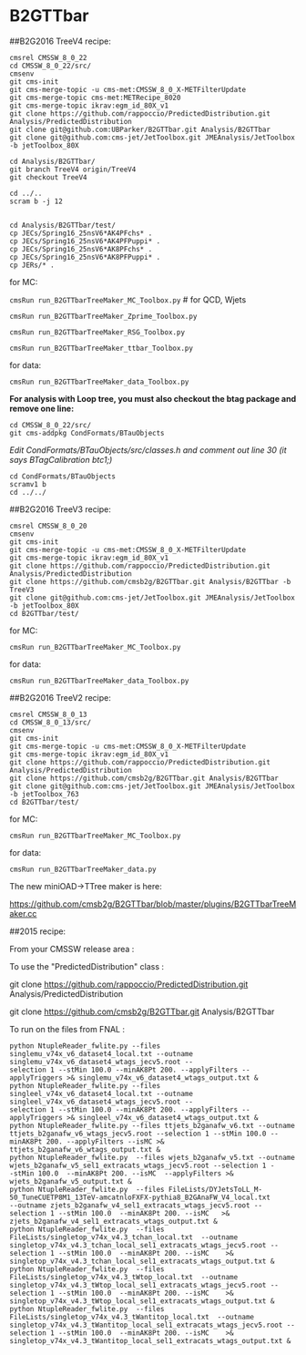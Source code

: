 # B2GTTbar


##B2G2016 TreeV4 recipe:
```
cmsrel CMSSW_8_0_22
cd CMSSW_8_0_22/src/
cmsenv
git cms-init
git cms-merge-topic -u cms-met:CMSSW_8_0_X-METFilterUpdate
git cms-merge-topic cms-met:METRecipe_8020
git cms-merge-topic ikrav:egm_id_80X_v1
git clone https://github.com/rappoccio/PredictedDistribution.git Analysis/PredictedDistribution
git clone git@github.com:UBParker/B2GTTbar.git Analysis/B2GTTbar
git clone git@github.com:cms-jet/JetToolbox.git JMEAnalysis/JetToolbox -b jetToolbox_80X

cd Analysis/B2GTTbar/
git branch TreeV4 origin/TreeV4
git checkout TreeV4

cd ../..
scram b -j 12


cd Analysis/B2GTTbar/test/
cp JECs/Spring16_25nsV6*AK4PFchs* .
cp JECs/Spring16_25nsV6*AK4PFPuppi* .
cp JECs/Spring16_25nsV6*AK8PFchs* .
cp JECs/Spring16_25nsV6*AK8PFPuppi* .
cp JERs/* .
```
for MC:

`cmsRun run_B2GTTbarTreeMaker_MC_Toolbox.py`   # for QCD, Wjets

`cmsRun run_B2GTTbarTreeMaker_Zprime_Toolbox.py`

`cmsRun run_B2GTTbarTreeMaker_RSG_Toolbox.py`

`cmsRun run_B2GTTbarTreeMaker_ttbar_Toolbox.py`

for data:

`cmsRun run_B2GTTbarTreeMaker_data_Toolbox.py`


**For analysis with Loop tree, you must also checkout the btag package and remove one line:**

```
cd CMSSW_8_0_22/src/
git cms-addpkg CondFormats/BTauObjects
```
*Edit CondFormats/BTauObjects/src/classes.h  and comment out line 30 (it says BTagCalibration btc1;)* 
```
cd CondFormats/BTauObjects 
scramv1 b
cd ../../
```


##B2G2016 TreeV3 recipe:
```
cmsrel CMSSW_8_0_20
cmsenv
git cms-init
git cms-merge-topic -u cms-met:CMSSW_8_0_X-METFilterUpdate
git cms-merge-topic ikrav:egm_id_80X_v1
git clone https://github.com/rappoccio/PredictedDistribution.git Analysis/PredictedDistribution
git clone https://github.com/cmsb2g/B2GTTbar.git Analysis/B2GTTbar -b TreeV3
git clone git@github.com:cms-jet/JetToolbox.git JMEAnalysis/JetToolbox -b jetToolbox_80X
cd B2GTTbar/test/
```
for MC:

`cmsRun run_B2GTTbarTreeMaker_MC_Toolbox.py`

for data:

`cmsRun run_B2GTTbarTreeMaker_data_Toolbox.py`



##B2G2016 TreeV2 recipe:
```
cmsrel CMSSW_8_0_13
cd CMSSW_8_0_13/src/
cmsenv
git cms-init
git cms-merge-topic -u cms-met:CMSSW_8_0_X-METFilterUpdate
git cms-merge-topic ikrav:egm_id_80X_v1
git clone https://github.com/rappoccio/PredictedDistribution.git Analysis/PredictedDistribution
git clone https://github.com/cmsb2g/B2GTTbar.git Analysis/B2GTTbar
git clone git@github.com:cms-jet/JetToolbox.git JMEAnalysis/JetToolbox -b jetToolbox_763
cd B2GTTbar/test/
```
for MC: 

`cmsRun run_B2GTTbarTreeMaker_MC_Toolbox.py`

for data: 

`cmsRun run_B2GTTbarTreeMaker_data.py`

The new miniOAD->TTree maker is here:

https://github.com/cmsb2g/B2GTTbar/blob/master/plugins/B2GTTbarTreeMaker.cc


##2015 recipe:

From your CMSSW release area : 

To use the "PredictedDistribution" class : 

git clone https://github.com/rappoccio/PredictedDistribution.git Analysis/PredictedDistribution

git clone https://github.com/cmsb2g/B2GTTbar.git Analysis/B2GTTbar

To run on the files from FNAL :

```
python NtupleReader_fwlite.py --files singlemu_v74x_v6_dataset4_local.txt --outname singlemu_v74x_v6_dataset4_wtags_jecv5.root --
selection 1 --stMin 100.0 --minAK8Pt 200. --applyFilters --applyTriggers >& singlemu_v74x_v6_dataset4_wtags_output.txt &
python NtupleReader_fwlite.py --files singleel_v74x_v6_dataset4_local.txt --outname singleel_v74x_v6_dataset4_wtags_jecv5.root --
selection 1 --stMin 100.0 --minAK8Pt 200. --applyFilters --applyTriggers >& singleel_v74x_v6_dataset4_wtags_output.txt &
python NtupleReader_fwlite.py --files ttjets_b2ganafw_v6.txt --outname ttjets_b2ganafw_v6_wtags_jecv5.root --selection 1 --stMin 100.0 --
minAK8Pt 200. --applyFilters --isMC >& ttjets_b2ganafw_v6_wtags_output.txt &
python NtupleReader_fwlite.py  --files wjets_b2ganafw_v5.txt --outname wjets_b2ganafw_v5_sel1_extracats_wtags_jecv5.root --selection 1 -
-stMin 100.0  --minAK8Pt 200. --isMC  --applyFilters >& wjets_b2ganafw_v5_output.txt &
python NtupleReader_fwlite.py  --files FileLists/DYJetsToLL_M-50_TuneCUETP8M1_13TeV-amcatnloFXFX-pythia8_B2GAnaFW_V4_local.txt  
--outname zjets_b2ganafw_v4_sel1_extracats_wtags_jecv5.root --selection 1 --stMin 100.0  --minAK8Pt 200. --isMC   >& 
zjets_b2ganafw_v4_sel1_extracats_wtags_output.txt &
python NtupleReader_fwlite.py  --files FileLists/singletop_v74x_v4.3_tchan_local.txt  --outname 
singletop_v74x_v4.3_tchan_local_sel1_extracats_wtags_jecv5.root --selection 1 --stMin 100.0  --minAK8Pt 200. --isMC    >& 
singletop_v74x_v4.3_tchan_local_sel1_extracats_wtags_output.txt &
python NtupleReader_fwlite.py  --files FileLists/singletop_v74x_v4.3_tWtop_local.txt  --outname 
singletop_v74x_v4.3_tWtop_local_sel1_extracats_wtags_jecv5.root --selection 1 --stMin 100.0  --minAK8Pt 200. --isMC    >& 
singletop_v74x_v4.3_tWtop_local_sel1_extracats_wtags_output.txt &
python NtupleReader_fwlite.py  --files FileLists/singletop_v74x_v4.3_tWantitop_local.txt  --outname 
singletop_v74x_v4.3_tWantitop_local_sel1_extracats_wtags_jecv5.root --selection 1 --stMin 100.0  --minAK8Pt 200. --isMC    >& 
singletop_v74x_v4.3_tWantitop_local_sel1_extracats_wtags_output.txt &
```
